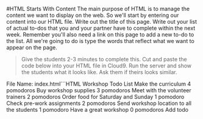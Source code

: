 #HTML Starts With Content
The main purpose of HTML is to manage the content we want to display on the web. So we'll start by entering our content into our HTML file. Write out the title of this page. Write out your list of actual to-dos that you and your partner have to complete within the next week. Remember you'll also need a link on this page to add a new to-do to the list. All we're going to do is type the words that reflect what we want to appear on the page.

>Give the students 2-3 minutes to complete this. Cut and paste the code below into your HTML file in Cloud9. Run the server and show the students what it looks like. Ask them if theirs looks similar.


File Name: index.html```HTML
Workshop Todo List
Make the curriculum 4 pomodoros
Buy workshop supplies 3 pomodoros
Meet with the volunteer trainers 2 pomodoros
Order food for Saturday and Sunday 1 pomodoro
Check pre-work assignments 2 pomodoros
Send workshop location to all the students 1 pomodoro
Have a great workshop 0 pomodoros
Add todo
```
